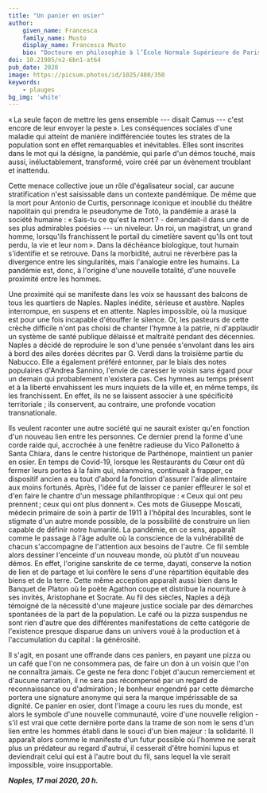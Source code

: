 ```yaml
---
title: "Un panier en osier"
author:
    given_name: Francesca
    family_name: Musto
    display_name: Francesca Musto
    bio: "Docteure en philosophie à l’École Normale Supérieure de Paris et à l’Université Vita-Salute San Raffaele de Milan, je m’occupe de logique et de métaphysique. Mes recherches portent notamment sur la question du néant et de la négativité dans la philosophie antique."
doi: 10.21985/n2-6bn1-at64
pub_date: 2020
image: https://picsum.photos/id/1025/480/350
keywords:
    - plauges
bg_img: 'white'
---
```


« La seule façon de mettre les gens ensemble --- disait Camus --- c'est encore de leur envoyer la peste ». Les conséquences sociales d'une maladie qui atteint de manière indifférenciée toutes les strates de la population sont en effet remarquables et inévitables. Elles sont inscrites dans le mot qui la désigne, la pandémie, qui parle d'un démos touché, mais aussi, inéluctablement, transformé, voire créé par un évènement troublant et inattendu.

Cette menace collective joue un rôle d'égalisateur social, car aucune stratification n'est saisissable dans un contexte pandémique. De même que la mort pour Antonio de Curtis, personnage iconique et inoublié du théâtre napolitain qui prendra le pseudonyme de Totò, la pandémie a arasé la société humaine : « Sais-tu ce qu'est la mort ? - demandait-il dans une de ses plus admirables poésies --- un niveleur. Un roi, un magistrat, un grand homme, lorsqu'ils franchissent le portail du cimetière savent qu'ils ont tout perdu, la vie et leur nom ». Dans la déchéance biologique, tout humain s'identifie et se retrouve. Dans la morbidité, autrui ne réverbère pas la divergence entre les singularités, mais l'analogie entre les humains. La pandémie est, donc, à l'origine d'une nouvelle totalité, d'une nouvelle proximité entre les hommes.

Une proximité qui se manifeste dans les voix se haussant des balcons de tous les quartiers de Naples. Naples inédite, sérieuse et austère. Naples interrompue, en suspens et en attente. Naples impossible, où la musique est pour une fois incapable d'étouffer le silence. Or, les pasteurs de cette crèche difficile n'ont pas choisi de chanter l'hymne à la patrie, ni d'applaudir un système de santé publique délaissé et maltraité pendant des décennies. Naples a décidé de reproduire le son d'une pensée s'envolant dans les airs à bord des ailes dorées décrites par G. Verdi dans la troisième partie du Nabucco. Elle a également préféré entonner, par le biais des notes populaires d'Andrea Sannino, l'envie de caresser le voisin sans égard pour un demain qui probablement n'existera pas. Ces hymnes au temps présent et à la liberté envahissent les murs inquiets de la ville et, en même temps, ils les franchissent. En effet, ils ne se laissent associer à une spécificité territoriale ; ils conservent, au contraire, une profonde vocation transnationale.

Ils veulent raconter une autre société qui ne saurait exister qu'en fonction d'un nouveau lien entre les personnes. Ce dernier prend la forme d'une corde raide qui, accrochée à une fenêtre radieuse du Vico Pallonetto à Santa Chiara, dans le centre historique de Parthénope, maintient un panier en osier. En temps de Covid-19, lorsque les Restaurants du Cœur ont dû fermer leurs portes à la faim qui, néanmoins, continuait à frapper, ce dispositif ancien a eu tout d'abord la fonction d'assurer l'aide alimentaire aux moins fortunés. Après, l'idée fut de laisser ce panier effleurer le sol et d'en faire le chantre d'un message philanthropique : « Ceux qui ont peu prennent ; ceux qui ont plus donnent ». Ces mots de Giuseppe Moscati, médecin primaire de soin à partir de 1911 à l'hôpital des Incurables, sont le stigmate d'un autre monde possible, de la possibilité de construire un lien capable de définir notre humanité. La pandémie, en ce sens, apparaît comme le passage à l'âge adulte où la conscience de la vulnérabilité de chacun s'accompagne de l'attention aux besoins de l'autre. Ce fil semble alors dessiner l'enceinte d'un nouveau monde, où plutôt d'un nouveau démos. En effet, l'origine sanskrite de ce terme, dayati, conserve la notion de lien et de partage et lui confère le sens d'une répartition équitable des biens et de la terre. Cette même acception apparaît aussi bien dans le Banquet de Platon où le poète Agathon coupe et distribue la nourriture à ses invités, Aristophane et Socrate. Au fil des siècles, Naples a déjà témoigné de la nécessité d'une majeure justice sociale par des démarches spontanées de la part de la population. Le café ou la pizza suspendus ne sont rien d'autre que des différentes manifestations de cette catégorie de l'existence presque disparue dans un univers voué à la production et à l'accumulation du capital : la générosité.

Il s'agit, en posant une offrande dans ces paniers, en payant une pizza ou un café que l'on ne consommera pas, de faire un don à un voisin que l'on ne connaîtra jamais. Ce geste ne fera donc l'objet d'aucun remerciement et d'aucune narration, il ne sera pas récompensé par un regard de reconnaissance ou d'admiration ; le bonheur engendré par cette démarche portera une signature anonyme qui sera la marque impérissable de sa dignité. Ce panier en osier, dont l'image a couru les rues du monde, est alors le symbole d'une nouvelle communauté, voire d'une nouvelle religion - s'il est vrai que cette dernière porte dans la trame de son nom le sens d'un lien entre les hommes établi dans le souci d'un bien majeur : la solidarité. Il apparaît alors comme le manifeste d'un futur possible où l'homme ne serait plus un prédateur au regard d'autrui, il cesserait d'être homini lupus et deviendrait celui qui est à l'autre bout du fil, sans lequel la vie serait impossible, voire insupportable.

***Naples, 17 mai 2020, 20 h.***
